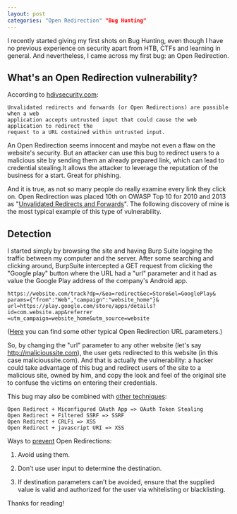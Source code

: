 ```yaml
---
layout: post
categories: "Open Redirection" "Bug Hunting" 
---
```


I recently started giving my first shots on Bug Hunting, even though I have no previous experience on security apart from HTB, CTFs and learning in general. And nevertheless, I came across my first bug: an Open Redirection.

## What's an Open Redirection vulnerability?
According to [hdivsecurity.com](https://hdivsecurity.com/owasp-unvalidated-redirects-and-forwards):
```
Unvalidated redirects and forwards (or Open Redirections) are possible when a web
application accepts untrusted input that could cause the web application to redirect the
request to a URL contained within untrusted input.
```
An Open Redirection seems innocent and maybe not even a flaw on the website's security. But an attacker can use this bug to redirect users to a malicious site by sending them an already prepared link, which can lead to credential stealing.It allows the attacker to leverage the reputation of the business for a start. Great for phishing.

And it is true, as not so many people do really examine every link they click on. Open Redirection was placed 10th on OWASP Top 10 for 2010 and 2013 as "[Unvalidated Redirects and Forwards](https://www.owasp.org/index.php/Top_10_2013-A10-Unvalidated_Redirects_and_Forwards)". The following discovery of mine is the most typical example of this type of vulnerability.

## Detection
I started simply by browsing the site and having Burp Suite logging the traffic between my computer and the server. After some searching and clicking around, BurpSuite intercepted a GET request from clicking the "Google play" button where the URL had a "url" parameter and it had as value the Google Play address of the company's Android app.

```
https://website.com/track?dp=/&ea=redirect&ec=Store&el=GooglePlay&
params={"from":"Web","campaign":"website_home"}&
url=https://play.google.com/store/apps/details?id=com.website.app&referrer
=utm_campaign=website_home&utm_source=website
```

([Here](https://github.com/fuzzdb-project/fuzzdb/blob/master/attack/redirect/redirect-urls-template.txt) you can find some other typical Open Redirection URL parameters.)

So, by changing the "url" parameter to any other website (let's say http://malicioussite.com), the user gets redirected to this website (in this case malicioussite.com). And that is actually the vulnerability: a hacker could take advantage of this bug and redirect users of the site to a malicious site, owned by him, and copy the look and feel of the original site to confuse the victims on entering their credentials.

This bug may also be combined with [other techniques](https://twitter.com/LooseSecurity/status/1120638007760117760):
```
Open Redirect + Miconfigured OAuth App => OAuth Token Stealing
Open Redirect + Filtered SSRF => SSRF
Open Redirect + CRLFi => XSS
Open Redirect + javascript URI => XSS
```
Ways to [prevent](https://www.credera.com/blog/technology-insights/java/top-10-web-security-risks-unvalidated-redirects-forwards-10/) Open Redirections:
1. Avoid using them.

2. Don’t use user input to determine the destination.

3. If destination parameters can’t be avoided, ensure that the supplied value is valid and authorized for the user via whitelisting or blacklisting.

Thanks for reading!

